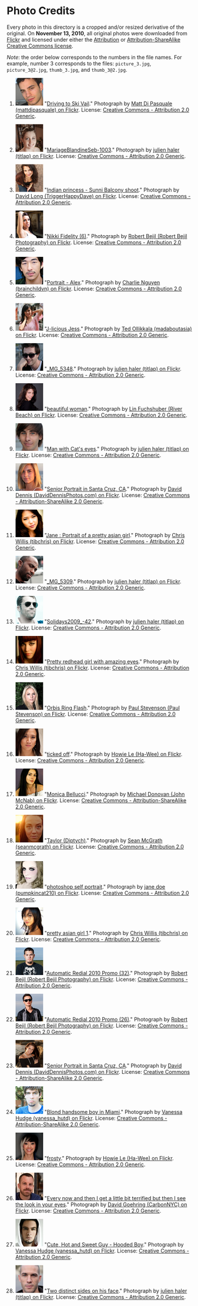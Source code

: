 Photo Credits
=============

Every photo in this directory is a cropped and/or resized derivative of the
original. On **November 13, 2010**, all original photos were downloaded from
[Flickr][] and licensed under either the [Attribution][by] or
[Attribution-ShareAlike][by-sa] [Creative Commons license][ccl].

*Note*: the order below corresponds to the numbers in the file names. For
example, number 3 corresponds to the files: `picture_3.jpg`, `picture_3@2.jpg`,
`thumb_3.jpg`, and `thumb_3@2.jpg`.

  1. ![Driving to Ski Vail][1t] "[Driving to Ski Vail][1p]." Photograph by [Matt Di Pasquale (mattdipasquale) on Flickr][1o]. License: [Creative Commons - Attribution 2.0 Generic][by].

  2. ![MariageBlandineSeb-1003][2t] "[MariageBlandineSeb-1003][2p]." Photograph by [julien haler (titlap) on Flickr][2o]. License: [Creative Commons - Attribution 2.0 Generic][by].

  3. ![Indian princess - Sunni Balcony shoot][3t] "[Indian princess - Sunni Balcony shoot][3p]." Photograph by [David Long (TriggerHappyDave) on Flickr][3o]. License: [Creative Commons - Attribution 2.0 Generic][by].

  4. ![Nikki Fidelity (6)][4t] "[Nikki Fidelity (6)][4p]." Photograph by [Robert Bejil (Robert Bejil Photography) on Flickr][4o]. License: [Creative Commons - Attribution 2.0 Generic][by].

  5. ![Portrait - Alex][5t] "[Portrait - Alex][5p]." Photograph by [Charlie Nguyen (brainchildvn) on Flickr][5o]. License: [Creative Commons - Attribution 2.0 Generic][by].

  6. ![J-licious Jess][6t] "[J-licious Jess][6p]." Photograph by [Ted Ollikkala (madaboutasia) on Flickr][6o]. License: [Creative Commons - Attribution 2.0 Generic][by].

  7. ![_MG_5348][7t] "[_MG_5348][7p]." Photograph by [julien haler (titlap) on Flickr][7o]. License: [Creative Commons - Attribution 2.0 Generic][by].

  8. ![beautiful woman][8t] "[beautiful woman][8p]." Photograph by [Lin Fuchshuber (River Beach) on Flickr][8o]. License: [Creative Commons - Attribution 2.0 Generic][by].

  9. ![Man with Cat's eyes][9t] "[Man with Cat's eyes][9p]." Photograph by [julien haler (titlap) on Flickr][9o]. License: [Creative Commons - Attribution 2.0 Generic][by].

  10. ![Senior Portrait in Santa Cruz, CA][10t] "[Senior Portrait in Santa Cruz, CA][10p]." Photograph by [David Dennis (DavidDennisPhotos.com) on Flickr][10o]. License: [Creative Commons - Attribution-ShareAlike 2.0 Generic][by-sa].

  11. ![Jane : Portrait of a pretty asian girl][11t] "[Jane : Portrait of a pretty asian girl][11p]." Photograph by [Chris Willis (tibchris) on Flickr][11o]. License: [Creative Commons - Attribution 2.0 Generic][by].

  12. ![_MG_5309][12t] "[_MG_5309][12p]." Photograph by [julien haler (titlap) on Flickr][12o]. License: [Creative Commons - Attribution 2.0 Generic][by].

  13. ![Solidays2009_-42][13t] "[Solidays2009_-42][13p]." Photograph by [julien haler (titlap) on Flickr][13o]. License: [Creative Commons - Attribution 2.0 Generic][by].

  14. ![Pretty redhead girl with amazing eyes][14t] "[Pretty redhead girl with amazing eyes][14p]." Photograph by [Chris Willis (tibchris) on Flickr][14o]. License: [Creative Commons - Attribution 2.0 Generic][by].

  15. ![Orbis Ring Flash][15t] "[Orbis Ring Flash][15p]." Photograph by [Paul Stevenson (Paul Stevenson) on Flickr][15o]. License: [Creative Commons - Attribution 2.0 Generic][by].

  16. ![ticked off][16t] "[ticked off][16p]." Photograph by [Howie Le (Ha-Wee) on Flickr][16o]. License: [Creative Commons - Attribution 2.0 Generic][by].

  17. ![Monica Bellucci][17t] "[Monica Bellucci][17p]." Photograph by [Michael Donovan (John McNab) on Flickr][17o]. License: [Creative Commons - Attribution-ShareAlike 2.0 Generic][by-sa].

  18. ![Taylor (Diptych)][18t] "[Taylor (Diptych)][18p]." Photograph by [Sean McGrath (seanmcgrath) on Flickr][18o]. License: [Creative Commons - Attribution 2.0 Generic][by].

  19. ![photoshop self portrait][19t] "[photoshop self portrait][19p]." Photograph by [jane doe (pumpkincat210) on Flickr][19o]. License: [Creative Commons - Attribution 2.0 Generic][by].

  20. ![pretty asian girl 1][20t] "[pretty asian girl 1][20p]." Photograph by [Chris Willis (tibchris) on Flickr][20o]. License: [Creative Commons - Attribution 2.0 Generic][by].

  21. ![Automatic Redial 2010 Promo (32)][21t] "[Automatic Redial 2010 Promo (32)][21p]." Photograph by [Robert Bejil (Robert Bejil Photography) on Flickr][21o]. License: [Creative Commons - Attribution 2.0 Generic][by].

  22. ![Automatic Redial 2010 Promo (26)][22t] "[Automatic Redial 2010 Promo (26)][22p]." Photograph by [Robert Bejil (Robert Bejil Photography) on Flickr][22o]. License: [Creative Commons - Attribution 2.0 Generic][by].

  23. ![Senior Portrait in Santa Cruz, CA][23t] "[Senior Portrait in Santa Cruz, CA][23p]." Photograph by [David Dennis (DavidDennisPhotos.com) on Flickr][23o]. License: [Creative Commons - Attribution-ShareAlike 2.0 Generic][by-sa].

  24. ![Blond handsome boy in Miami][24t] "[Blond handsome boy in Miami][24p]." Photograph by [Vanessa Hudge (vanessa_hutd) on Flickr][24o]. License: [Creative Commons - Attribution-ShareAlike 2.0 Generic][by-sa].

  25. ![frosty][25t] "[frosty][25p]." Photograph by [Howie Le (Ha-Wee) on Flickr][25o]. License: [Creative Commons - Attribution 2.0 Generic][by].

  26. ![Every now and then I get a little bit terrified but then I see the look in your eyes][26t] "[Every now and then I get a little bit terrified but then I see the look in your eyes][26p]." Photograph by [David Goehring (CarbonNYC) on Flickr][26o]. License: [Creative Commons - Attribution 2.0 Generic][by].

  27. ![Cute, Hot and Sweet Guy - Hooded Boy][27t] "[Cute, Hot and Sweet Guy - Hooded Boy][27p]." Photograph by [Vanessa Hudge (vanessa_hutd) on Flickr][27o]. License: [Creative Commons - Attribution 2.0 Generic][by].

  28. ![Two distinct sides on his face][28t] "[Two distinct sides on his face][28p]." Photograph by [julien haler (titlap) on Flickr][28o]. License: [Creative Commons - Attribution 2.0 Generic][by].


[Flickr]: http://www.flickr.com/
[by]: http://creativecommons.org/licenses/by/2.0/
[by-sa]: http://creativecommons.org/licenses/by-sa/2.0/
[ccl]: http://creativecommons.org/licenses/

[1t]: https://github.com/acani/acani-sinatra/raw/master/seed/pics-thbs/thumb_1.jpg
[1p]: http://www.flickr.com/photos/36673942@N08/5174950991/
[1o]: http://www.flickr.com/people/36673942@N08
[2t]: https://github.com/acani/acani-sinatra/raw/master/seed/pics-thbs/thumb_2.jpg
[2p]: http://www.flickr.com/photos/titlap/3788426000/
[2o]: http://www.flickr.com/people/24576874@N00
[3t]: https://github.com/acani/acani-sinatra/raw/master/seed/pics-thbs/thumb_3.jpg
[3p]: http://www.flickr.com/photos/fromthefrontend/4530910556/
[3o]: http://www.flickr.com/people/41018892@N00
[4t]: https://github.com/acani/acani-sinatra/raw/master/seed/pics-thbs/thumb_4.jpg
[4p]: http://www.flickr.com/photos/robnas/4452457288/
[4o]: http://www.flickr.com/people/28618109@N05
[5t]: https://github.com/acani/acani-sinatra/raw/master/seed/pics-thbs/thumb_5.jpg
[5p]: http://www.flickr.com/photos/brainchildvn/3259370999/
[5o]: http://www.flickr.com/people/7453283@N02
[6t]: https://github.com/acani/acani-sinatra/raw/master/seed/pics-thbs/thumb_6.jpg
[6p]: http://www.flickr.com/photos/teducation/3244887018/
[6o]: http://www.flickr.com/people/27547644@N00
[7t]: https://github.com/acani/acani-sinatra/raw/master/seed/pics-thbs/thumb_7.jpg
[7p]: http://www.flickr.com/photos/titlap/3936813347/
[7o]: http://www.flickr.com/people/24576874@N00
[8t]: https://github.com/acani/acani-sinatra/raw/master/seed/pics-thbs/thumb_8.jpg
[8p]: http://www.flickr.com/photos/webagentur24/2369151434/
[8o]: http://www.flickr.com/people/7273800@N02
[9t]: https://github.com/acani/acani-sinatra/raw/master/seed/pics-thbs/thumb_9.jpg
[9p]: http://www.flickr.com/photos/titlap/3936777541/
[9o]: http://www.flickr.com/people/24576874@N00
[10t]: https://github.com/acani/acani-sinatra/raw/master/seed/pics-thbs/thumb_10.jpg
[10p]: http://www.flickr.com/photos/davidden/3942971773/
[10o]: http://www.flickr.com/people/50852241@N00
[11t]: https://github.com/acani/acani-sinatra/raw/master/seed/pics-thbs/thumb_11.jpg
[11p]: http://www.flickr.com/photos/arcticpuppy/5100437401/
[11o]: http://www.flickr.com/people/8381313@N08
[12t]: https://github.com/acani/acani-sinatra/raw/master/seed/pics-thbs/thumb_12.jpg
[12p]: http://www.flickr.com/photos/titlap/3937523554/
[12o]: http://www.flickr.com/people/24576874@N00
[13t]: https://github.com/acani/acani-sinatra/raw/master/seed/pics-thbs/thumb_13.jpg
[13p]: http://www.flickr.com/photos/titlap/3679345595/
[13o]: http://www.flickr.com/people/24576874@N00
[14t]: https://github.com/acani/acani-sinatra/raw/master/seed/pics-thbs/thumb_14.jpg
[14p]: http://www.flickr.com/photos/arcticpuppy/5172802343/
[14o]: http://www.flickr.com/people/8381313@N08
[15t]: https://github.com/acani/acani-sinatra/raw/master/seed/pics-thbs/thumb_15.jpg
[15p]: http://www.flickr.com/photos/pss/4994965909/
[15o]: http://www.flickr.com/people/53496815@N00
[16t]: https://github.com/acani/acani-sinatra/raw/master/seed/pics-thbs/thumb_16.jpg
[16p]: http://www.flickr.com/photos/hawee/3474008237/
[16o]: http://www.flickr.com/people/8707895@N06
[17t]: https://github.com/acani/acani-sinatra/raw/master/seed/pics-thbs/thumb_17.jpg
[17p]: http://www.flickr.com/photos/johnmcnab/5064560501/
[17o]: http://www.flickr.com/people/13877179@N00
[18t]: https://github.com/acani/acani-sinatra/raw/master/seed/pics-thbs/thumb_18.jpg
[18p]: http://www.flickr.com/photos/mcgraths/4897110371/
[18o]: http://www.flickr.com/people/52798669@N00
[19t]: https://github.com/acani/acani-sinatra/raw/master/seed/pics-thbs/thumb_19.jpg
[19p]: http://www.flickr.com/photos/pumpkincat210/4890165748/
[19o]: http://www.flickr.com/people/33037761@N07
[20t]: https://github.com/acani/acani-sinatra/raw/master/seed/pics-thbs/thumb_20.jpg
[20p]: http://www.flickr.com/photos/arcticpuppy/4733974817/
[20o]: http://www.flickr.com/people/8381313@N08
[21t]: https://github.com/acani/acani-sinatra/raw/master/seed/pics-thbs/thumb_21.jpg
[21p]: http://www.flickr.com/photos/robnas/4476799140/
[21o]: http://www.flickr.com/people/28618109@N05
[22t]: https://github.com/acani/acani-sinatra/raw/master/seed/pics-thbs/thumb_22.jpg
[22p]: http://www.flickr.com/photos/robnas/4476798352/
[22o]: http://www.flickr.com/people/28618109@N05
[23t]: https://github.com/acani/acani-sinatra/raw/master/seed/pics-thbs/thumb_23.jpg
[23p]: http://www.flickr.com/photos/davidden/3942969773/
[23o]: http://www.flickr.com/people/50852241@N00
[24t]: https://github.com/acani/acani-sinatra/raw/master/seed/pics-thbs/thumb_24.jpg
[24p]: http://www.flickr.com/photos/svenjajan/3555474750/
[24o]: http://www.flickr.com/people/24844796@N02
[25t]: https://github.com/acani/acani-sinatra/raw/master/seed/pics-thbs/thumb_25.jpg
[25p]: http://www.flickr.com/photos/hawee/3377864339/
[25o]: http://www.flickr.com/people/8707895@N06
[26t]: https://github.com/acani/acani-sinatra/raw/master/seed/pics-thbs/thumb_26.jpg
[26p]: http://www.flickr.com/photos/carbonnyc/3156504080/
[26o]: http://www.flickr.com/people/15923063@N00
[27t]: https://github.com/acani/acani-sinatra/raw/master/seed/pics-thbs/thumb_27.jpg
[27p]: http://www.flickr.com/photos/svenjajan/2890368131/
[27o]: http://www.flickr.com/people/24844796@N02
[28t]: https://github.com/acani/acani-sinatra/raw/master/seed/pics-thbs/thumb_28.jpg
[28p]: http://www.flickr.com/photos/titlap/3936883765/
[28o]: http://www.flickr.com/people/24576874@N00
